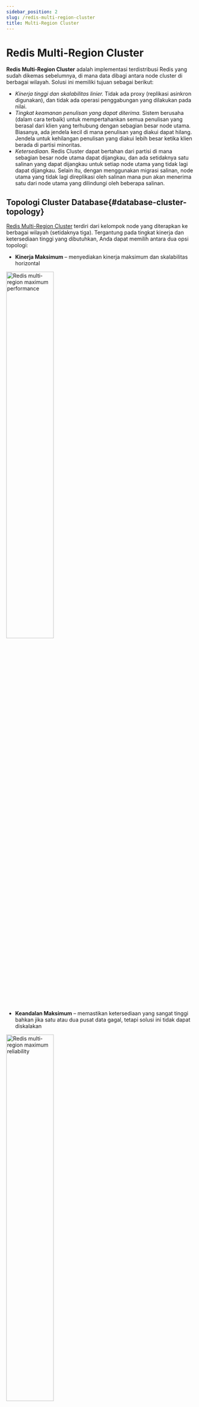```yaml
---
sidebar_position: 2
slug: /redis-multi-region-cluster
title: Multi-Region Cluster
---
```

# Redis Multi-Region Cluster

**Redis Multi-Region Cluster** adalah implementasi terdistribusi Redis yang sudah dikemas sebelumnya, di mana data dibagi antara node cluster di berbagai wilayah. Solusi ini memiliki tujuan sebagai berikut:

  * _Kinerja tinggi dan skalabilitas linier._ Tidak ada proxy (replikasi asinkron digunakan), dan tidak ada operasi penggabungan yang dilakukan pada nilai.
  * _Tingkat keamanan penulisan yang dapat diterima._ Sistem berusaha (dalam cara terbaik) untuk mempertahankan semua penulisan yang berasal dari klien yang terhubung dengan sebagian besar node utama. Biasanya, ada jendela kecil di mana penulisan yang diakui dapat hilang. Jendela untuk kehilangan penulisan yang diakui lebih besar ketika klien berada di partisi minoritas.
  * _Ketersediaan._ Redis Cluster dapat bertahan dari partisi di mana sebagian besar node utama dapat dijangkau, dan ada setidaknya satu salinan yang dapat dijangkau untuk setiap node utama yang tidak lagi dapat dijangkau. Selain itu, dengan menggunakan migrasi salinan, node utama yang tidak lagi direplikasi oleh salinan mana pun akan menerima satu dari node utama yang dilindungi oleh beberapa salinan.

## Topologi Cluster Database{#database-cluster-topology}

[Redis Multi-Region Cluster](<https://github.com/jelastic-jps/redis-multiregion>) terdiri dari kelompok node yang diterapkan ke berbagai wilayah (setidaknya tiga). Tergantung pada tingkat kinerja dan ketersediaan tinggi yang dibutuhkan, Anda dapat memilih antara dua opsi topologi:

  * **Kinerja Maksimum** – menyediakan kinerja maksimum dan skalabilitas horizontal

<img src="https://assets.dewacloud.com/dewacloud-docs/databases/redis/high-availability-cluster/multi-region-cluster/multi-region-cluster-1.png" alt="Redis multi-region maximum performance" width="50%"/>

  * **Keandalan Maksimum** – memastikan ketersediaan yang sangat tinggi bahkan jika satu atau dua pusat data gagal, tetapi solusi ini tidak dapat diskalakan

<img src="https://assets.dewacloud.com/dewacloud-docs/databases/redis/high-availability-cluster/multi-region-cluster/multi-region-cluster-2.png" alt="Redis multi-region maximum reliability" width="50%"/>

Kedua topologi menyediakan ketersediaan tinggi dan kemampuan failover secara out-of-box untuk cluster database Anda. Dalam kasus kegagalan node cluster, kedua topologi memastikan bahwa cluster database berfungsi tanpa waktu henti. Namun, topologi _**kinerja**_ dapat terus berfungsi meskipun satu atau dua _node_ gagal, sementara topologi _**keandalan**_ dapat pulih bahkan setelah satu atau dua _wilayah_ tidak tersedia.

## Instalasi Cluster{#cluster-installation}

1. Temukan aplikasi _**Multi-Region Redis Cluster**_ (bagian **Cluster** atau gunakan kolom **Pencarian**) di platform [Marketplace](<https://www.virtuozzo.com/application-platform-docs/marketplace/>).

<img src="https://assets.dewacloud.com/dewacloud-docs/databases/redis/high-availability-cluster/multi-region-cluster/multi-region-cluster-3.png" alt="Redis multi-region marketplace" max-width="100%"/>

2. Di jendela instalasi yang terbuka, tentukan data berikut:

  * **Versi** \- pilih versi Redis yang diinginkan
  * **Lingkungan** \- beri nama untuk [pengelompokan](<https://docs.dewacloud.com/docs/environment-groups/>) lingkungan cluster database Anda
  * **Buat kelompok lingkungan terpisah** – centang untuk [mengisolasi](<https://docs.dewacloud.com/docs/environment-isolation/#private-network-isolation>) kelompok lingkungan
  * **Aktifkan Alamat IP Eksternal untuk node cluster** – centang untuk menambahkan [IP publik](<https://docs.dewacloud.com/docs/public-ip/>) ke node cluster (tiga IP per wilayah), yang diperlukan jika klien Redis berada di luar platform
  * **Topologi** – pilih antara topologi _**Kinerja Maksimum**_ atau _**Keandalan Maksimum**_ (detail dapat ditemukan di bagian [Topologi Cluster](<https://docs.dewacloud.com/docs/#database-cluster-topology>) di atas)
  * **Wilayah** \- pilih wilayah platform di mana lingkungan cluster akan diterapkan. Untuk topologi _**Keandalan Maksimum**_, wilayah pertama akan menjadi tuan rumah server utama dan yang lainnya - database sekunder (salinan)

<img src="https://assets.dewacloud.com/dewacloud-docs/databases/redis/high-availability-cluster/multi-region-cluster/multi-region-cluster-4.png" alt="install Redis multi-region cluster" max-width="100%"/>

Klik **Instal** saat siap.

3. Proses instalasi dapat memakan waktu beberapa menit. Setelah selesai, Anda akan melihat jendela sukses dan menerima email dengan semua data yang sesuai, seperti detail titik masuk dan kredensial akses.

Untuk melihat semua lingkungan terkait dengan mudah, Anda dapat beralih ke kelompok yang ditentukan di langkah sebelumnya (_redismulti_ dalam kasus kami).

<img src="https://assets.dewacloud.com/dewacloud-docs/databases/redis/high-availability-cluster/multi-region-cluster/multi-region-cluster-5.png" alt="Redis cluster group" max-width="100%"/>

4. Titik masuk default untuk cluster multi-wilayah Anda adalah IP yang ditetapkan ke node cluster (yang utama lebih diutamakan). Juga, sangat disarankan agar perangkat lunak klien Anda mendukung mode cluster.

Jika opsi **Aktifkan Alamat IP Eksternal untuk node cluster** diaktifkan, silakan gunakan IP publik yang ditetapkan ke node cluster.

<img src="https://assets.dewacloud.com/dewacloud-docs/databases/redis/high-availability-cluster/multi-region-cluster/multi-region-cluster-6.png" alt="Redis multi-region cluster environments" max-width="100%"/>

## Baca Juga{#whats-next}

  * [Buat Server DB](<https://docs.dewacloud.com/docs/database-hosting/>)
  * [Ikhtisar Redis](<https://docs.dewacloud.com/docs/redis/>)
  * [Cluster Redis](<https://docs.dewacloud.com/docs/redis-cluster/>)